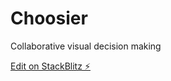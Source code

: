 # Choosier
Collaborative visual decision making


[Edit on StackBlitz ⚡️](https://stackblitz.com/edit/github-gohp6n)
